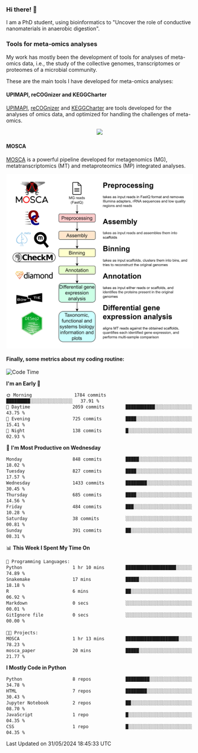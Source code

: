 ### Hi there! 👋

I am a PhD student, using bioinformatics to "Uncover the role of conductive nanomaterials in anaerobic digestion".

### Tools for meta-omics analyses

My work has mostly been the development of tools for analyses of meta-omics data, i.e., the study of the collective genomes, transcriptomes or proteomes of a microbial community.

These are the main tools I have developed for meta-omics analyses:

#### UPIMAPI, reCOGnizer and KEGGCharter

[UPIMAPI](https://github.com/iquasere/UPIMAPI), [reCOGnizer](https://github.com/iquasere/reCOGnizer) and [KEGGCharter](https://github.com/iquasere/KEGGCharter) are tools developed for the analyses of omics data, and optimized for handling the challenges of meta-omics.

<p align="center">
    <img src="assets/annotation_paper.png">
</p>

#### MOSCA

[MOSCA](https://github.com/iquasere/MOSCA) is a powerful pipeline developed for metagenomics (MG), metatranscriptomics (MT) and metaproteomics (MP) integrated analyses.

<p align="center">
    <img src="assets/mosca_workflow.png" align="center" width="700">
</p>


#### Finally, some metrics about my coding routine:

<!--START_SECTION:waka-->
![Code Time](http://img.shields.io/badge/Code%20Time-838%20hrs%2023%20mins-blue)

**I'm an Early 🐤** 

```text
🌞 Morning                1784 commits        █████████░░░░░░░░░░░░░░░░   37.91 % 
🌆 Daytime                2059 commits        ███████████░░░░░░░░░░░░░░   43.75 % 
🌃 Evening                725 commits         ████░░░░░░░░░░░░░░░░░░░░░   15.41 % 
🌙 Night                  138 commits         █░░░░░░░░░░░░░░░░░░░░░░░░   02.93 % 
```
📅 **I'm Most Productive on Wednesday** 

```text
Monday                   848 commits         █████░░░░░░░░░░░░░░░░░░░░   18.02 % 
Tuesday                  827 commits         ████░░░░░░░░░░░░░░░░░░░░░   17.57 % 
Wednesday                1433 commits        ████████░░░░░░░░░░░░░░░░░   30.45 % 
Thursday                 685 commits         ████░░░░░░░░░░░░░░░░░░░░░   14.56 % 
Friday                   484 commits         ███░░░░░░░░░░░░░░░░░░░░░░   10.28 % 
Saturday                 38 commits          ░░░░░░░░░░░░░░░░░░░░░░░░░   00.81 % 
Sunday                   391 commits         ██░░░░░░░░░░░░░░░░░░░░░░░   08.31 % 
```


📊 **This Week I Spent My Time On** 

```text
💬 Programming Languages: 
Python                   1 hr 10 mins        ███████████████████░░░░░░   74.89 % 
Snakemake                17 mins             █████░░░░░░░░░░░░░░░░░░░░   18.18 % 
R                        6 mins              ██░░░░░░░░░░░░░░░░░░░░░░░   06.92 % 
Markdown                 0 secs              ░░░░░░░░░░░░░░░░░░░░░░░░░   00.01 % 
GitIgnore file           0 secs              ░░░░░░░░░░░░░░░░░░░░░░░░░   00.00 % 

🐱‍💻 Projects: 
MOSCA                    1 hr 13 mins        ████████████████████░░░░░   78.23 % 
mosca_paper              20 mins             █████░░░░░░░░░░░░░░░░░░░░   21.77 % 
```

**I Mostly Code in Python** 

```text
Python                   8 repos             █████████░░░░░░░░░░░░░░░░   34.78 % 
HTML                     7 repos             ████████░░░░░░░░░░░░░░░░░   30.43 % 
Jupyter Notebook         2 repos             ██░░░░░░░░░░░░░░░░░░░░░░░   08.70 % 
JavaScript               1 repo              █░░░░░░░░░░░░░░░░░░░░░░░░   04.35 % 
CSS                      1 repo              █░░░░░░░░░░░░░░░░░░░░░░░░   04.35 % 
```




 Last Updated on 31/05/2024 18:45:33 UTC
<!--END_SECTION:waka-->
